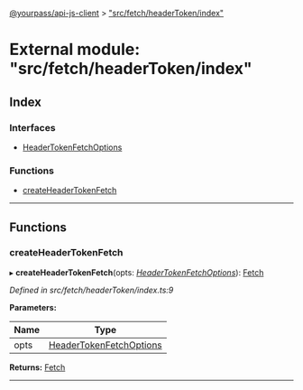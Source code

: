 [@yourpass/api-js-client](../README.md) > ["src/fetch/headerToken/index"](../modules/_src_fetch_headertoken_index_.md)

# External module: "src/fetch/headerToken/index"

## Index

### Interfaces

* [HeaderTokenFetchOptions](../interfaces/_src_fetch_headertoken_index_.headertokenfetchoptions.md)

### Functions

* [createHeaderTokenFetch](_src_fetch_headertoken_index_.md#createheadertokenfetch)

---

## Functions

<a id="createheadertokenfetch"></a>

###  createHeaderTokenFetch

▸ **createHeaderTokenFetch**(opts: *[HeaderTokenFetchOptions](../interfaces/_src_fetch_headertoken_index_.headertokenfetchoptions.md)*): [Fetch](_src_fetch_fetch_.md#fetch)

*Defined in src/fetch/headerToken/index.ts:9*

**Parameters:**

| Name | Type |
| ------ | ------ |
| opts | [HeaderTokenFetchOptions](../interfaces/_src_fetch_headertoken_index_.headertokenfetchoptions.md) |

**Returns:** [Fetch](_src_fetch_fetch_.md#fetch)

___

